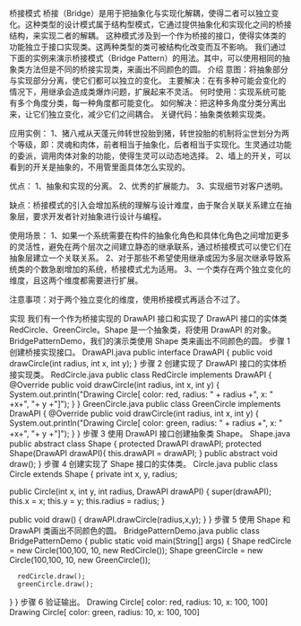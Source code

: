 桥接模式
桥接（Bridge）是用于把抽象化与实现化解耦，使得二者可以独立变化。这种类型的设计模式属于结构型模式，它通过提供抽象化和实现化之间的桥接结构，来实现二者的解耦。
这种模式涉及到一个作为桥接的接口，使得实体类的功能独立于接口实现类。这两种类型的类可被结构化改变而互不影响。
我们通过下面的实例来演示桥接模式（Bridge Pattern）的用法。其中，可以使用相同的抽象类方法但是不同的桥接实现类，来画出不同颜色的圆。
介绍
意图：将抽象部分与实现部分分离，使它们都可以独立的变化。
主要解决：在有多种可能会变化的情况下，用继承会造成类爆炸问题，扩展起来不灵活。
何时使用：实现系统可能有多个角度分类，每一种角度都可能变化。
如何解决：把这种多角度分类分离出来，让它们独立变化，减少它们之间耦合。
关键代码：抽象类依赖实现类。

应用实例：
    1、猪八戒从天蓬元帅转世投胎到猪，转世投胎的机制将尘世划分为两个等级，即：灵魂和肉体，前者相当于抽象化，后者相当于实现化。生灵通过功能的委派，调用肉体对象的功能，使得生灵可以动态地选择。
    2、墙上的开关，可以看到的开关是抽象的，不用管里面具体怎么实现的。

优点：
    1、抽象和实现的分离。
    2、优秀的扩展能力。
    3、实现细节对客户透明。

缺点：桥接模式的引入会增加系统的理解与设计难度，由于聚合关联关系建立在抽象层，要求开发者针对抽象进行设计与编程。

使用场景：
    1、如果一个系统需要在构件的抽象化角色和具体化角色之间增加更多的灵活性，避免在两个层次之间建立静态的继承联系，通过桥接模式可以使它们在抽象层建立一个关联关系。
    2、对于那些不希望使用继承或因为多层次继承导致系统类的个数急剧增加的系统，桥接模式尤为适用。
    3、一个类存在两个独立变化的维度，且这两个维度都需要进行扩展。

注意事项：对于两个独立变化的维度，使用桥接模式再适合不过了。

实现
我们有一个作为桥接实现的 DrawAPI 接口和实现了 DrawAPI 接口的实体类 RedCircle、GreenCircle。Shape 是一个抽象类，将使用 DrawAPI 的对象。BridgePatternDemo，我们的演示类使用 Shape 类来画出不同颜色的圆。
步骤 1
创建桥接实现接口。
DrawAPI.java
public interface DrawAPI {
   public void drawCircle(int radius, int x, int y);
}
步骤 2
创建实现了 DrawAPI 接口的实体桥接实现类。
RedCircle.java
public class RedCircle implements DrawAPI {
   @Override
   public void drawCircle(int radius, int x, int y) {
      System.out.println("Drawing Circle[ color: red, radius: "
         + radius +", x: " +x+", "+ y +"]");
   }
}
GreenCircle.java
public class GreenCircle implements DrawAPI {
   @Override
   public void drawCircle(int radius, int x, int y) {
      System.out.println("Drawing Circle[ color: green, radius: "
         + radius +", x: " +x+", "+ y +"]");
   }
}
步骤 3
使用 DrawAPI 接口创建抽象类 Shape。
Shape.java
public abstract class Shape {
   protected DrawAPI drawAPI;
   protected Shape(DrawAPI drawAPI){
      this.drawAPI = drawAPI;
   }
   public abstract void draw();
}
步骤 4
创建实现了 Shape 接口的实体类。
Circle.java
public class Circle extends Shape {
   private int x, y, radius;

   public Circle(int x, int y, int radius, DrawAPI drawAPI) {
      super(drawAPI);
      this.x = x;
      this.y = y;
      this.radius = radius;
   }

   public void draw() {
      drawAPI.drawCircle(radius,x,y);
   }
}
步骤 5
使用 Shape 和 DrawAPI 类画出不同颜色的圆。
BridgePatternDemo.java
public class BridgePatternDemo {
   public static void main(String[] args) {
      Shape redCircle = new Circle(100,100, 10, new RedCircle());
      Shape greenCircle = new Circle(100,100, 10, new GreenCircle());

      redCircle.draw();
      greenCircle.draw();
   }
}
步骤 6
验证输出。
Drawing Circle[ color: red, radius: 10, x: 100, 100]
Drawing Circle[  color: green, radius: 10, x: 100, 100]
